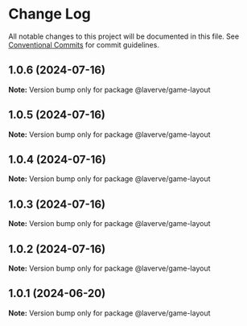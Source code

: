 # Change Log

All notable changes to this project will be documented in this file.
See [Conventional Commits](https://conventionalcommits.org) for commit guidelines.

## 1.0.6 (2024-07-16)

**Note:** Version bump only for package @laverve/game-layout

## 1.0.5 (2024-07-16)

**Note:** Version bump only for package @laverve/game-layout

## 1.0.4 (2024-07-16)

**Note:** Version bump only for package @laverve/game-layout

## 1.0.3 (2024-07-16)

**Note:** Version bump only for package @laverve/game-layout

## 1.0.2 (2024-07-16)

**Note:** Version bump only for package @laverve/game-layout

## 1.0.1 (2024-06-20)

**Note:** Version bump only for package @laverve/game-layout
